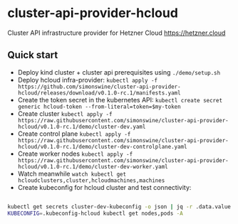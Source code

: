 # cluster-api-provider-hcloud

Cluster API infrastructure provider for Hetzner Cloud https://hetzner.cloud

## Quick start

- Deploy kind cluster + cluster api prerequisites using `./demo/setup.sh`
- Deploy hcloud infra-provider: `kubectl apply -f https://github.com/simonswine/cluster-api-provider-hcloud/releases/download/v0.1.0-rc.1/manifests.yaml`
- Create the token secret in the kubernetes API: `kubectl create secret generic hcloud-token --from-literal=token=$my-token`
- Create cluster `kubectl apply -f https://raw.githubusercontent.com/simonswine/cluster-api-provider-hcloud/v0.1.0-rc.1/demo/cluster-dev.yaml`
- Create control plane `kubectl apply -f https://raw.githubusercontent.com/simonswine/cluster-api-provider-hcloud/v0.1.0-rc.1/demo/cluster-dev-controlplane.yaml`
- Create worker nodes `kubectl apply -f https://raw.githubusercontent.com/simonswine/cluster-api-provider-hcloud/v0.1.0-rc.1/demo/cluster-dev-worker.yaml`
- Watch meanwhile `watch kubectl get hcloudclusters,cluster,hcloudmachines,machines`
- Create kubeconfig for hcloud cluster and test connectivity:

```sh

kubectl get secrets cluster-dev-kubeconfig -o json | jq -r .data.value | base64 -d > .kubeconfig-hcloud
KUBECONFIG=.kubeconfig-hcloud kubectl get nodes,pods -A

```
